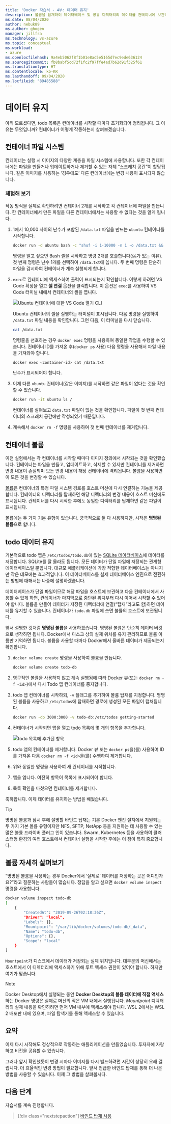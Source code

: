 ```yaml
---
title: 'Docker 자습서 - 4부: 데이터 유지'
description: 볼륨을 탑재하여 데이터베이스 및 공유 디렉터리의 데이터를 컨테이너에 보관하는 방법을 알아봅니다.
ms.date: 08/04/2020
author: nebuk89
ms.author: ghogen
manager: jillfra
ms.technology: vs-azure
ms.topic: conceptual
ms.workload:
- azure
ms.openlocfilehash: 9a4eb5062f8f1b01e8ad5e5165d7ec9ede636124
ms.sourcegitcommit: fb8babf5cd72f1fc2f97ffe4ad7b62d91f325f61
ms.translationtype: HT
ms.contentlocale: ko-KR
ms.lasthandoff: 09/04/2020
ms.locfileid: "89485588"
---
```

# <a name="persist-your-data"></a> 데이터 유지

아직 모르셨다면, todo 목록은 컨테이너를 시작할 때마다 초기화되어 정리됩니다. 그 이유는 무엇입니까? 컨테이너가 어떻게 작동하는지 살펴보겠습니다.

## <a name="the-containers-filesystem"></a>컨테이너 파일 시스템

컨테이너는 실행 시 이미지의 다양한 계층을 파일 시스템에 사용합니다. 또한 각 컨테이너에는 파일을 만들거나 업데이트하거나 제거할 수 있는 자체 “스크래치 공간”이 할당됩니다. 같은 이미지를 사용하는 ‘경우에도’ 다른 컨테이너에는 변경 내용이 표시되지 않습니다.

### <a name="see-this-in-practice"></a>체험해 보기

작동 방식을 실제로 확인하려면 컨테이너 2개를 시작하고 각 컨테이너에 파일을 만듭니다. 한 컨테이너에서 만든 파일을 다른 컨테이너에서는 사용할 수 없다는 것을 알게 됩니다.

1. 1에서 10,000 사이의 난수가 포함된 `/data.txt` 파일을 만드는 `ubuntu` 컨테이너를 시작합니다.

    ```bash
    docker run -d ubuntu bash -c "shuf -i 1-10000 -n 1 -o /data.txt && tail -f /dev/null"
    ```

    명령을 알고 싶으면 Bash 셸을 시작하고 명령 2개를 호출합니다(`&&`가 있는 이유). 첫 번째 명령은 난수 1개를 선택하여 `/data.txt`에 씁니다. 두 번째 명령은 단순히 파일을 감시하여 컨테이너가 계속 실행되게 합니다.

1. `exec`로 컨테이너에 액세스하여 출력이 표시되는지 확인합니다. 이렇게 하려면 VS Code 확장을 열고 **셸 연결** 옵션을 클릭합니다. 이 옵션은 `exec`를 사용하여 VS Code 터미널 내에서 컨테이너의 셸을 엽니다.

    ![Ubuntu 컨테이너에 대한 VS Code 열기 CLI](media/attach_shell.png)

    Ubuntu 컨테이너의 셸을 실행하는 터미널이 표시됩니다. 다음 명령을 실행하여 `/data.txt` 파일 내용을 확인합니다. 그런 다음, 이 터미널을 다시 닫습니다.

    ```bash
    cat /data.txt
    ```

    명령줄을 선호하는 경우 `docker exec` 명령을 사용하여 동일한 작업을 수행할 수 있습니다. 컨테이너 ID를 가져온 후(`docker ps` 사용) 다음 명령을 사용해서 파일 내용을 가져와야 합니다.

    ```bash
    docker exec <container-id> cat /data.txt
    ```

    난수가 표시되어야 합니다.

1. 이제 다른 `ubuntu` 컨테이너(같은 이미지)를 시작하면 같은 파일이 없다는 것을 확인할 수 있습니다.

    ```bash
    docker run -it ubuntu ls /
    ```

    컨테이너를 살펴보고 `data.txt` 파일이 없는 것을 확인합니다. 파일이 첫 번째 컨테이너의 스크래치 공간에만 작성되었기 때문입니다.

1. 계속해서 `docker rm -f` 명령을 사용하여 첫 번째 컨테이너를 제거합니다.

## <a name="container-volumes"></a>컨테이너 볼륨

이전 실험에서는 각 컨테이너를 시작할 때마다 이미지 정의에서 시작되는 것을 확인했습니다. 컨테이너는 파일을 만들고, 업데이트하고, 삭제할 수 있지만 컨테이너를 제거하면 변경 내용이 손실되며 모든 변경 내용이 해당 컨테이너에 격리됩니다. 볼륨을 사용하면 이 모든 것을 변경할 수 있습니다.

[볼륨](https://docs.docker.com/storage/volumes/)은 컨테이너의 특정 파일 시스템 경로를 호스트 머신에 다시 연결하는 기능을 제공합니다. 컨테이너의 디렉터리를 탑재하면 해당 디렉터리의 변경 내용이 호스트 머신에도 표시됩니다. 컨테이너를 다시 시작한 후에도 동일한 디렉터리를 탑재하면 같은 파일이 표시됩니다.

볼륨에는 두 가지 기본 유형이 있습니다. 궁극적으로 둘 다 사용하지만, 시작은 **명명된 볼륨**으로 합니다.

## <a name="persist-your-todo-data"></a>todo 데이터 유지

기본적으로 todo 앱은 `/etc/todos/todo.db`에 있는 [SQLite 데이터베이스](https://www.sqlite.org/index.html)에 데이터를 저장합니다. SQLite를 잘 몰라도 됩니다. 모든 데이터가 단일 파일에 저장되는 관계형 데이터베이스일 뿐입니다. 대규모 애플리케이션에 가장 적합한 데이터베이스는 아니지만 작은 데모에는 효과적입니다. 이 데이터베이스를 실제 데이터베이스 엔진으로 전환하는 방법에 대해서는 나중에 설명하겠습니다.

데이터베이스가 단일 파일이므로 해당 파일을 호스트에 보관하고 다음 컨테이너에서 사용할 수 있게 하면, 컨테이너가 마지막으로 중단된 위치부터 다시 이어서 시작할 수 있어야 합니다. 볼륨을 만들어 데이터가 저장된 디렉터리에 연결(“탑재”라고도 함)하면 데이터를 유지할 수 있습니다. 컨테이너가 `todo.db` 파일에 쓰면 볼륨의 호스트에 보관됩니다.

앞서 설명한 것처럼 **명명된 볼륨**을 사용하겠습니다. 명명된 볼륨은 단순히 데이터 버킷으로 생각하면 됩니다. Docker에서 디스크 상의 실제 위치를 유지 관리하므로 볼륨 이름만 기억하면 됩니다. 볼륨을 사용할 때마다 Docker에서 올바른 데이터가 제공되는지 확인합니다.

1. `docker volume create` 명령을 사용하여 볼륨을 만듭니다.

    ```bash
    docker volume create todo-db
    ```

1. 영구적인 볼륨을 사용하지 않고 계속 실행됨에 따라 Docker 뷰(또는 `docker rm -f <id>`)에서 다시 Todo 앱 컨테이너를 중지합니다.

1. todo 앱 컨테이너를 시작하되, `-v` 플래그를 추가하여 볼륨 탑재를 지정합니다. 명명된 볼륨을 사용하고 `/etc/todos`에 탑재하면 경로에 생성된 모든 파일이 캡처됩니다.

    ```bash
    docker run -dp 3000:3000 -v todo-db:/etc/todos getting-started
    ```

1. 컨테이너가 시작되면 앱을 열고 todo 목록에 몇 개의 항목을 추가합니다.

    ![todo 목록에 추가된 항목](media/items-added.png)

1. todo 앱의 컨테이너를 제거합니다. Docker 뷰 또는 `docker ps`을(를) 사용하여 ID를 가져온 다음 `docker rm -f <id>`을(를) 수행하여 제거합니다.

1. 위와 동일한 명령을 사용하여 새 컨테이너를 시작합니다.

1. 앱을 엽니다. 여전히 항목이 목록에 표시되어야 합니다.

1. 목록 확인을 마쳤으면 컨테이너를 제거합니다.

축하합니다. 이제 데이터를 유지하는 방법을 배웠습니다.

> [!TIP]
> 명명된 볼륨과 잠시 후에 설명할 바인드 탑재는 기본 Docker 엔진 설치에서 지원되는 두 가지 기본 볼륨 유형이지만 NFS, SFTP, NetApp 등을 지원하는 데 사용할 수 있는 많은 볼륨 드라이버 플러그 인이 있습니다. Swarm, Kubernetes 등을 사용하여 클러스터형 환경의 여러 호스트에서 컨테이너 실행을 시작한 후에는 이 점이 특히 중요합니다.

## <a name="dive-into-your-volume"></a>볼륨 자세히 살펴보기

“명명된 볼륨을 사용하는 경우 Docker에서 ‘실제로’ 데이터를 저장하는 곳은 어디인가요?”라고 질문하는 사람들이 많습니다. 정답을 알고 싶으면 `docker volume inspect` 명령을 사용합니다.

```bash
docker volume inspect todo-db
[
    {
        "CreatedAt": "2019-09-26T02:18:36Z",
        "Driver": "local",
        "Labels": {},
        "Mountpoint": "/var/lib/docker/volumes/todo-db/_data",
        "Name": "todo-db",
        "Options": {},
        "Scope": "local"
    }
]
```

`Mountpoint`가 디스크에서 데이터가 저장되는 실제 위치입니다. 대부분의 머신에서는 호스트에서 이 디렉터리에 액세스하기 위해 루트 액세스 권한이 있어야 합니다. 하지만 여기가 맞습니다.

> [!NOTE]
> Docker Desktop에서 실행되는 동안 **Docker Desktop의 볼륨 데이터에 직접 액세스**하는 Docker 명령은 실제로 머신의 작은 VM 내에서 실행됩니다. *Mountpoint* 디렉터리의 실제 내용을 확인하려면 먼저 VM 내부에 액세스해야 합니다. WSL 2에서는 WSL 2 배포판 내에 있으며, 파일 탐색기를 통해 액세스할 수 있습니다.

## <a name="recap"></a>요약

이제 다시 시작해도 정상적으로 작동하는 애플리케이션을 만들었습니다. 투자자에 자랑하고 비전을 공유할 수 있습니다.

그러나 앞서 확인했듯이 변경 시마다 이미지를 다시 빌드하려면 시간이 상당히 오래 걸립니다. 더 효율적인 변경 방법이 필요합니다. 앞서 언급한 바인드 탑재를 통해 더 나은 방법을 사용할 수 있습니다. 이제 그 방법을 살펴봅시다.

## <a name="next-steps"></a>다음 단계

자습서를 계속 진행합니다.

> [!div class="nextstepaction"]
> [바인드 탑재 사용](use-bind-mounts.md)
